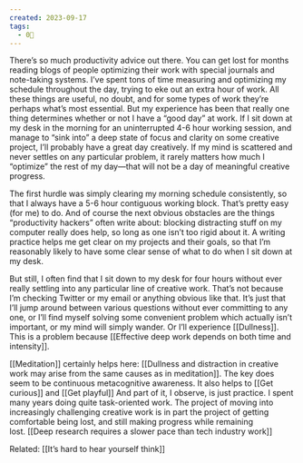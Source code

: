 ```yaml
---
created: 2023-09-17
tags:
  - 0🌲
---
```

There’s so much productivity advice out there. You can get lost for months reading blogs of people optimizing their work with special journals and note-taking systems. I’ve spent tons of time measuring and optimizing my schedule throughout the day, trying to eke out an extra hour of work. All these things are useful, no doubt, and for some types of work they’re perhaps what’s most essential. But my experience has been that really one thing determines whether or not I have a “good day” at work. If I sit down at my desk in the morning for an uninterrupted 4-6 hour working session, and manage to “sink into” a deep state of focus and clarity on some creative project, I’ll probably have a great day creatively. If my mind is scattered and never settles on any particular problem, it rarely matters how much I “optimize” the rest of my day—that will not be a day of meaningful creative progress.

The first hurdle was simply clearing my morning schedule consistently, so that I always have a 5-6 hour contiguous working block. That’s pretty easy (for me) to do. And of course the next obvious obstacles are the things “productivity hackers” often write about: blocking distracting stuff on my computer really does help, so long as one isn’t too rigid about it. A writing practice helps me get clear on my projects and their goals, so that I’m reasonably likely to have some clear sense of what to do when I sit down at my desk.

But still, I often find that I sit down to my desk for four hours without ever really settling into any particular line of creative work. That’s not because I’m checking Twitter or my email or anything obvious like that. It’s just that I’ll jump around between various questions without ever committing to any one, or I’ll find myself solving some convenient problem which actually isn’t important, or my mind will simply wander. Or I’ll experience [[Dullness]]. This is a problem because [[Effective deep work depends on both time and intensity]].

[[Meditation]] certainly helps here: [[Dullness and distraction in creative work may arise from the same causes as in meditation]]. The key does seem to be continuous metacognitive awareness. It also helps to [[Get curious]] and [[Get playful]] And part of it, I observe, is just practice. I spent many years doing quite task-oriented work. The project of moving into increasingly challenging creative work is in part the project of getting comfortable being lost, and still making progress while remaining lost. [[Deep research requires a slower pace than tech industry work]]

Related: [[It’s hard to hear yourself think]]